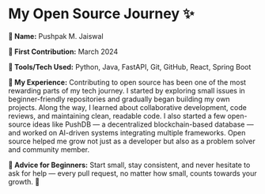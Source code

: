 

# My Open Source Journey ✨

**👤 Name:** Pushpak M. Jaiswal

**📅 First Contribution:** March 2024

**🔧 Tools/Tech Used:** Python, Java, FastAPI, Git, GitHub, React, Spring Boot

**🌟 My Experience:**
Contributing to open source has been one of the most rewarding parts of my tech journey. I started by exploring small issues in beginner-friendly repositories and gradually began building my own projects. Along the way, I learned about collaborative development, code reviews, and maintaining clean, readable code. I also started a few open-source ideas like PushDB — a decentralized blockchain-based database — and worked on AI-driven systems integrating multiple frameworks. Open source helped me grow not just as a developer but also as a problem solver and community member.

**📌 Advice for Beginners:**
Start small, stay consistent, and never hesitate to ask for help — every pull request, no matter how small, counts towards your growth. 🚀
